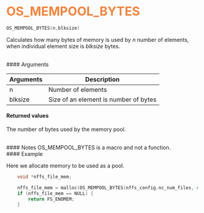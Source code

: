 ## <font color="#F2853F" style="font-size:24pt">OS_MEMPOOL_BYTES</font>

```c
OS_MEMPOOL_BYTES(n,blksize)
```

Calculates how many bytes of memory is used by *n* number of elements, when individual element size is *blksize* bytes.

<br>
#### Arguments

| Arguments | Description |
|-----------|-------------|
| n |  Number of elements  |
| blksize |  Size of an element is number of bytes  |

#### Returned values
The number of bytes used by the memory pool.

<br>
#### Notes
OS_MEMPOOL_BYTES is a macro and not a function.

<br>
#### Example

Here we allocate memory to be used as a pool.

```c
    void *nffs_file_mem;

    nffs_file_mem = malloc(OS_MEMPOOL_BYTES(nffs_config.nc_num_files, sizeof (struct nffs_file)));
    if (nffs_file_mem == NULL) {
        return FS_ENOMEM;
    }
```


